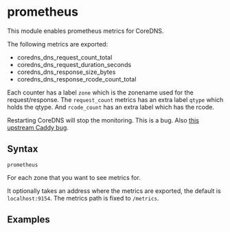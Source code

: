 # prometheus

This module enables prometheus metrics for CoreDNS.

The following metrics are exported:

* coredns_dns_request_count_total
* coredns_dns_request_duration_seconds
* coredns_dns_response_size_bytes
* coredns_dns_response_rcode_count_total

Each counter has a label `zone` which is the zonename used for the request/response.
The `request_count` metrics has an extra label `qtype` which holds the qtype. And
`rcode_count` has an extra label which has the rcode.

Restarting CoreDNS will stop the monitoring. This is a bug. Also [this upstream
Caddy bug](https://github.com/mholt/caddy/issues/675).

## Syntax

~~~
prometheus
~~~

For each zone that you want to see metrics for.

It optionally takes an address where the metrics are exported, the default
is `localhost:9154`. The metrics path is fixed to `/metrics`.

## Examples
